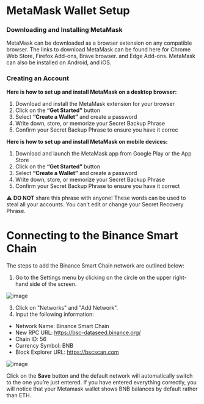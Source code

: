 

# MetaMask Wallet Setup

### Downloading and Installing MetaMask

MetaMask can be downloaded as a browser extension on any compatible browser. 
The links to download MetaMask can be found here for Chrome Web Store, Firefox Add-ons, Brave browser. and Edge Add-ons.
MetaMask can also be installed on Android, and iOS.

### Creating an Account

**Here is how to set up and install MetaMask on a desktop browser:**

1. Download and install the MetaMask extension for your browser
2. Click on the **“Get Started”** button
3. Select **“Create a Wallet”** and create a password
4. Write down, store, or memorize your Secret Backup Phrase
5. Confirm your Secret Backup Phrase to ensure you have it correc

**Here is how to set up and install MetaMask on mobile devices:**

1. Download and launch the MetaMask app from Google Play or the App Store
2. Click on the **“Get Started”** button
3. Select **“Create a Wallet”** and create a password
4. Write down, store, or memorize your Secret Backup Phrase
5. Confirm your Secret Backup Phrase to ensure you have it correct 

:warning: **DO NOT** share this phrase with anyone! These words can be used to steal all your accounts. You can't edit or change your Secret Recovery Phrase.        

# Connecting to the Binance Smart Chain
The steps to add the Binance Smart Chain network are outlined below:
1. Go to the Settings menu by clicking on the circle on the upper right-hand side of the screen.

![image](https://user-images.githubusercontent.com/66314810/134299083-79a04cd8-bdf1-4db3-a452-ac26d7338087.png)

3. Click on "Networks" and "Add Network".
4. Input the following information:

* Network Name: Binance Smart Chain
* New RPC URL: https://bsc-dataseed.binance.org/
* Chain ID: 56
* Currency Symbol: BNB
* Block Explorer URL: https://bscscan.com

![image](https://user-images.githubusercontent.com/66314810/134300010-4aa83c28-72a8-4839-b0c8-06ef00b6c043.png)

Click on the <b>Save</b> button and the default network will automatically switch to the one you’re just entered. If you have entered everything correctly, you will notice that your Metamask wallet shows BNB balances by default rather than ETH.

